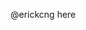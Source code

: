 @erickcng here


<!---
erickcng/erickcng is a ✨ special ✨ repository because its `README.md` (this file) appears on your GitHub profile.
You can click the Preview link to take a look at your changes.
--->
